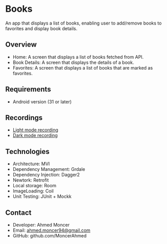 # Books

An app that displays a list of books, enabling user to add/remove books to favorites and display book details.

## Overview

- Home: A screen that displays a list of books fetched from API.
- Book Details: A screen that displays the details of a book.
- Favorites: A screen that displays a list of books that are marked as favorites.

## Requirements

- Android version (31 or later)

## Recordings

- [Light mode recording](demo/Books-recording-light.mov)
- [Dark mode recording](demo/Books-recording-dark.mov)


## Technologies

- Architecture: MVI
- Dependency Management: Grdale
- Dependency Injection: Dagger2
- Newtork: Retrofit
- Local storage: Room
- ImageLoading: Coil
- Unit Testing: JUnit + Mockk

## Contact
- Developer: Ahmed Moncer
- Email: ahmed.moncer94@gmail.com
- GitHub: github.com/MoncerAhmed
